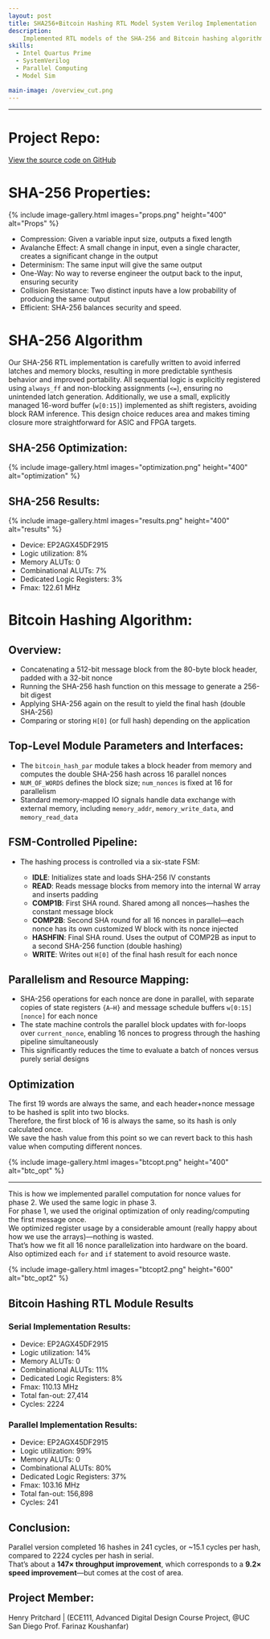 ```yaml
---
layout: post
title: SHA256+Bitcoin Hashing RTL Model System Verilog Implementation 
description:  
    Implemented RTL models of the SHA-256 and Bitcoin hashing algorithms in SystemVerilog as part of an exploration into hardware design trade-offs. This allowed us to gain insight into real-world architectural trade-offs in FPGA design. 
skills: 
  - Intel Quartus Prime
  - SystemVerilog
  - Parallel Computing 
  - Model Sim

main-image: /overview_cut.png
---
```


---
# Project Repo:
[View the source code on GitHub](https://github.com/s-bashar/ECE111-final-project)

# SHA-256 Properties:

{% include image-gallery.html images="props.png" height="400" alt="Props" %}
  - Compression: Given a variable input size, outputs a fixed length  
  - Avalanche Effect: A small change in input, even a single character, creates a significant change in the output  
  - Determinism: The same input will give the same output  
  - One-Way: No way to reverse engineer the output back to the input, ensuring security  
  - Collision Resistance: Two distinct inputs have a low probability of producing the same output  
  - Efficient: SHA-256 balances security and speed.

# SHA-256 Algorithm

Our SHA-256 RTL implementation is carefully written to avoid inferred latches and memory blocks, resulting in more predictable synthesis behavior and improved portability. All sequential logic is explicitly registered using `always_ff` and non-blocking assignments (`<=`), ensuring no unintended latch generation. Additionally, we use a small, explicitly managed 16-word buffer (`w[0:15]`) implemented as shift registers, avoiding block RAM inference. This design choice reduces area and makes timing closure more straightforward for ASIC and FPGA targets.

## SHA-256 Optimization: 

{% include image-gallery.html images="optimization.png" height="400" alt="optimization" %}

## SHA-256 Results:
{% include image-gallery.html images="results.png" height="400" alt="results" %}
   - Device: EP2AGX45DF2915  
   - Logic utilization: 8%  
   - Memory ALUTs: 0  
   - Combinational ALUTs: 7%  
   - Dedicated Logic Registers: 3%  
   - Fmax: 122.61 MHz  

# Bitcoin Hashing Algorithm:

## Overview:

   - Concatenating a 512-bit message block from the 80-byte block header, padded with a 32-bit nonce  
   - Running the SHA-256 hash function on this message to generate a 256-bit digest  
   - Applying SHA-256 again on the result to yield the final hash (double SHA-256)  
   - Comparing or storing `H[0]` (or full hash) depending on the application  

## Top-Level Module Parameters and Interfaces:

   - The `bitcoin_hash_par` module takes a block header from memory and computes the double SHA-256 hash across 16 parallel nonces  
   - `NUM_OF_WORDS` defines the block size; `num_nonces` is fixed at 16 for parallelism  
   - Standard memory-mapped IO signals handle data exchange with external memory, including `memory_addr`, `memory_write_data`, and `memory_read_data`  

## FSM-Controlled Pipeline:

   - The hashing process is controlled via a six-state FSM:

     - **IDLE**: Initializes state and loads SHA-256 IV constants  
     - **READ**: Reads message blocks from memory into the internal W array and inserts padding  
     - **COMP1B**: First SHA round. Shared among all nonces—hashes the constant message block  
     - **COMP2B**: Second SHA round for all 16 nonces in parallel—each nonce has its own customized W block with its nonce injected  
     - **HASHFIN**: Final SHA round. Uses the output of COMP2B as input to a second SHA-256 function (double hashing)  
     - **WRITE**: Writes out `H[0]` of the final hash result for each nonce  

## Parallelism and Resource Mapping:

   - SHA-256 operations for each nonce are done in parallel, with separate copies of state registers `{A–H}` and message schedule buffers `w[0:15][nonce]` for each nonce  
   - The state machine controls the parallel block updates with for-loops over `current_nonce`, enabling 16 nonces to progress through the hashing pipeline simultaneously  
   - This significantly reduces the time to evaluate a batch of nonces versus purely serial designs  

## Optimization 

The first 19 words are always the same, and each header+nonce message to be hashed is split into two blocks.  
Therefore, the first block of 16 is always the same, so its hash is only calculated once.  
We save the hash value from this point so we can revert back to this hash value when computing different nonces.

{% include image-gallery.html images="btcopt.png" height="400" alt="btc_opt" %}

---
This is how we implemented parallel computation for nonce values for phase 2. We used the same logic in phase 3.  
For phase 1, we used the original optimization of only reading/computing the first message once.  
We optimized register usage by a considerable amount (really happy about how we use the arrays)—nothing is wasted.  
That’s how we fit all 16 nonce parallelization into hardware on the board.  
Also optimized each `for` and `if` statement to avoid resource waste.

{% include image-gallery.html images="btcopt2.png" height="600" alt="btc_opt2" %}

## Bitcoin Hashing RTL Module Results 

### Serial Implementation Results:

   - Device: EP2AGX45DF2915  
   - Logic utilization: 14%  
   - Memory ALUTs: 0  
   - Combinational ALUTs: 11%  
   - Dedicated Logic Registers: 8%  
   - Fmax: 110.13 MHz  
   - Total fan-out: 27,414  
   - Cycles: 2224  

### Parallel Implementation Results:

   - Device: EP2AGX45DF2915  
   - Logic utilization: 99%  
   - Memory ALUTs: 0  
   - Combinational ALUTs: 80%  
   - Dedicated Logic Registers: 37%  
   - Fmax: 103.16 MHz  
   - Total fan-out: 156,898  
   - Cycles: 241  

## Conclusion:

Parallel version completed 16 hashes in 241 cycles, or ~15.1 cycles per hash, compared to 2224 cycles per hash in serial.  
That’s about a **147× throughput improvement**, which corresponds to a **9.2× speed improvement**—but comes at the cost of area.

## Project Member:

Henry Pritchard | (ECE111, Advanced Digital Design Course Project, @UC San Diego Prof. Farinaz Koushanfar) 
